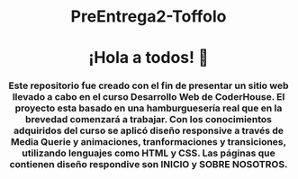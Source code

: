 <div>
    <h1 align="center">PreEntrega2-Toffolo</h1>
</div>
<div id="header" align="center">
    <h1 align="center"> ¡Hola a todos! 👋 </h1>
    <h3 align="center"> Este repositorio fue creado con el fin de presentar un sitio web llevado a cabo en el curso Desarrollo Web de CoderHouse. El proyecto esta basado en una hamburguesería real que en la brevedad comenzará a trabajar. Con los conocimientos adquiridos del curso se aplicó diseño responsive a través de Media Querie y animaciones, tranformaciones y transiciones, utilizando lenguajes como HTML y CSS.
    Las páginas que contienen diseño respondive son INICIO y SOBRE NOSOTROS.</h3>
</div> 

</div>
